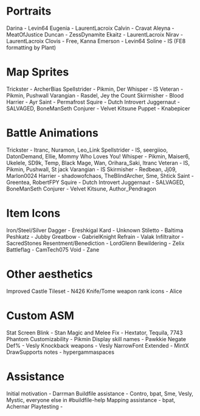 # Portraits
Darina - Levin64
Eugenia - LaurentLacroix
Calvin - Cravat
Aleyna - MeatOfJustice
Duncan - ZessDynamite
Ekaitz - LaurentLacroix
Nirav - LaurentLacroix
Clovis - Free, Kanna
Emerson - Levin64
Soline - IS (FE8 formatting by Plant)

# Map Sprites
Trickster - ArcherBias
Spellstrider - Pikmin, Der
Whisper - IS
Veteran - Pikmin, Pushwall
Varangian - Rasdel, Jey the Count
Skirmisher - Blood
Harrier - Ayr
Saint - Permafrost
Squire - Dutch Introvert
Juggernaut - SALVAGED, BoneManSeth
Conjurer - Velvet Kitsune
Puppet - Knabepicer

# Battle Animations
Trickster - Itranc, Nuramon, Leo_Link
Spellstrider - IS, seergiioo, DatonDemand, Ellie, Mommy Who Loves You!
Whisper - Pikmin, Maiser6, Ukelele, SD9k, Temp, Black Mage, Wan, Orihara_Saki, ltranc
Veteran - IS, Pikmin, Pushwall, St jack
Varangian - IS
Skirmisher - Redbean, Jj09, Marlon0024
Harrier - shadowofchaos, TheBlindArcher, Sme, Shtick
Saint - Greentea, RobertFPY
Squire - Dutch Introvert
Juggernaut - SALVAGED, BoneManSeth
Conjurer - Velvet Kitsune, Author_Pendragon

# Item Icons
Iron/Steel/Silver Dagger - Ereshkigal
Kard - Unknown
Stiletto - Baltima
Peshkatz - Jubby
Greatbow - GabrielKnight
Refrain - Valak
Infiltraitor - SacredStones
Resentment/Benediction - LordGlenn
Bewildering - Zelix
Battleflag - CamTech075
Void - Zane

# Other aesthetics
Improved Castle Tileset - N426
Knife/Tome weapon rank icons - Alice

# Custom ASM
Stat Screen Blink - Stan
Magic and Melee Fix - Hextator, Tequila, 7743
Phantom Customizability - Pikmin
Display skill names - Pawkkie
Negate Def% - Vesly
Knockback weapons - Vesly
NarrowFont Extended - MintX
DrawSupports notes - hypergammaspaces

# Assistance
Initial motivation - Darrman
Buildfile assistance - Contro, bpat, Sme, Vesly, Mystic, everyone else in #buildfile-help
Mapping assistance - bpat, Achernar
Playtesting -